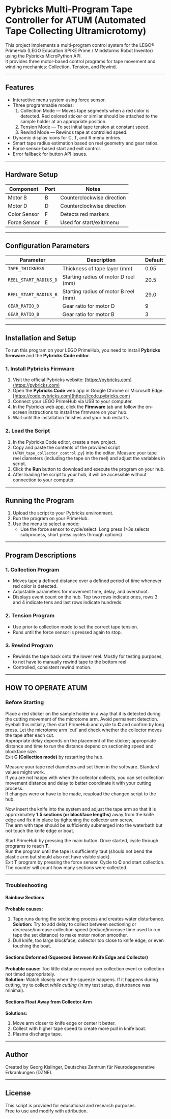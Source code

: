 # Pybricks Multi-Program Tape Controller for ATUM (Automated Tape Collecting Ultramicrotomy)

This project implements a multi-program control system for the LEGO® PrimeHub (LEGO Education SPIKE Prime / Mindstorms Robot Inventor) using the Pybricks MicroPython API.  
It provides three motor-based control programs for tape movement and winding mechanics: Collection, Tension, and Rewind.

---

## Features

- Interactive menu system using force sensor.
- Three programmable modes:
  1. Collection Mode — Moves tape segments when a red color is detected. Red colored sticker or similar should be attached to the sample holder at an appropriate position.
  2. Tension Mode — To set initial tape tension at constant speed.
  3. Rewind Mode — Rewinds tape at controlled speed.
- Dynamic display icons for C, T, and R menu entries.
- Smart tape radius estimation based on reel geometry and gear ratios.
- Force sensor-based start and exit control.
- Error fallback for button API issues.

---

## Hardware Setup

| Component | Port | Notes |
|------------|------|-------|
| Motor B | B | Counterclockwise direction |
| Motor D | D | Counterclockwise direction |
| Color Sensor | F | Detects red markers |
| Force Sensor | E | Used for start/exit/menu |

---

## Configuration Parameters

| Parameter | Description | Default |
|------------|-------------|----------|
| `TAPE_THICKNESS` | Thickness of tape layer (mm) | 0.05 |
| `REEL_START_RADIUS_D` | Starting radius of motor D reel (mm) | 20.5 |
| `REEL_START_RADIUS_B` | Starting radius of motor B reel (mm) | 29.0 |
| `GEAR_RATIO_D` | Gear ratio for motor D | 9 |
| `GEAR_RATIO_B` | Gear ratio for motor B | 3 |

---

## Installation and Setup

To run this program on your LEGO PrimeHub, you need to install **Pybricks firmware** and the **Pybricks Code editor**.

### 1. Install Pybricks Firmware
1. Visit the official Pybricks website: [https://pybricks.com](https://pybricks.com)
2. Open the **Pybricks Code** web app in Google Chrome or Microsoft Edge:  
   [https://code.pybricks.com](https://code.pybricks.com)
3. Connect your LEGO PrimeHub via USB to your computer.
4. In the Pybricks web app, click the **Firmware** tab and follow the on-screen instructions to install the firmware on your hub.
5. Wait until the installation finishes and your hub restarts.

### 2. Load the Script
1. In the Pybricks Code editor, create a new project.
2. Copy and paste the contents of the provided script (`ATUM_tape_collector_control.py`) into the editor. Measure your tape reel diameters (including the tape on the reel) and adjust the variables in script. 
3. Click the **Run** button to download and execute the program on your hub.
4. After loading the script to your hub, it will be accessible without connection to your computer.

---

## Running the Program

1. Upload the script to your Pybricks environment.
2. Run the program on your PrimeHub.
3. Use the menu to select a mode:
   - Use the force sensor to cycle/select. Long press (>3s selects subprocess, short press cycles through options)

---

## Program Descriptions

### 1. Collection Program
- Moves tape a defined distance over a defined period of time whenever red color is detected.
- Adjustable parameters for movement time, delay, and overshoot.
- Displays event count on the hub. Top two rows indicate ones, rows 3 and 4 indicate tens and last rows indicate hundreds.

### 2. Tension Program
- Use prior to collection mode to set the correct tape tension.
- Runs until the force sensor is pressed again to stop.

### 3. Rewind Program
- Rewinds the tape back onto the lower reel. Mostly for testing purposes, to not have to manually rewind tape to the bottom reel.
- Controlled, consistent rewind motion.

---

## HOW TO OPERATE ATUM

### Before Starting
Place a red sticker on the sample holder in a way that it is detected during the cutting movement of the microtome arm. Avoid permanent detection.  
Eyeball this initially, then start PrimeHub and cycle to **C** and confirm by long press. Let the microtome arm 'cut' and check whether the collector moves the tape after each cut.  
Appropriate delay depends on the placement of the sticker; appropriate distance and time to run the distance depend on sectioning speed and blockface size.  
Exit **C (Collection mode)** by restarting the hub.

Measure your tape reel diameters and set them in the software. Standard values might work.  
If you are not happy with when the collector collects, you can set collection movement distance and delay to better coordinate it with your cutting process.  
If changes were or have to be made, reupload the changed script to the hub.

Now insert the knife into the system and adjust the tape arm so that it is approximately **1.5 sections (or blockface lengths)** away from the knife edge and fix it in place by tightening the collector arm screw.  
The arm with tape should be sufficiently submerged into the waterbath but not touch the knife edge or boat.

Start PrimeHub by pressing the main button. Once started, cycle through programs to reach **T**.  
Run the program until the tape is sufficiently taut (should not bend the plastic arm but should also not have visible slack).  
Exit **T** program by pressing the force sensor. Cycle to **C** and start collection. The counter will count how many sections were collected.

---

### Troubleshooting

#### Rainbow Sections
**Probable causes:**
1. Tape runs during the sectioning process and creates water disturbance.  
   **Solution:** Try to add delay to collect between sectioning or decrease/increase collection speed (reduce/increase time used to run tape the set distance) to make motor motion smoother.
2. Dull knife, too large blockface, collector too close to knife edge, or even touching the boat.

#### Sections Deformed (Squeezed Between Knife Edge and Collector)
**Probable cause:** Too little distance moved per collection event or collection not timed appropriately.  
**Solution:** Watch closely when the squeeze happens. If it happens during cutting, try to collect *while cutting* (in my test setup, disturbance was minimal).

#### Sections Float Away from Collector Arm
**Solutions:**
1. Move arm closer to knife edge or center it better.  
2. Collect with higher tape speed to create more pull in knife boat.  
3. Plasma discharge tape.

---

## Author

Created by Georg Kislinger, Deutsches Zentrum für Neurodegenerative Erkrankungen (DZNE).

---

## License

This script is provided for educational and research purposes.  
Free to use and modify with attribution.
